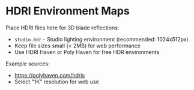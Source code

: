 # HDRI Environment Maps

Place HDRI files here for 3D blade reflections:

- `studio.hdr` - Studio lighting environment (recommended: 1024x512px)
- Keep file sizes small (< 2MB) for web performance
- Use HDRI Haven or Poly Haven for free HDR environments

Example sources:
- https://polyhaven.com/hdris
- Select "1K" resolution for web use
